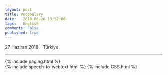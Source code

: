 ```yaml
---
layout: post
title: Vocabulary
date:   2018-06-26 13:52:00
tags:   English
comments: False
published: true
---
```



<p class="meta">27 Haziran 2018 - Türkiye</p>
<hr>
{% include paging.html %}
<div class="teaser clearfix"></div>
{% include speech-to-webtext.html %}
{% include CSS.html %}



